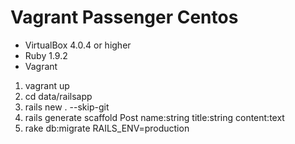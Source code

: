 Vagrant Passenger Centos
========================
*  VirtualBox 4.0.4 or higher
*  Ruby 1.9.2
*  Vagrant

1. vagrant up
2. cd data/railsapp
3. rails new . --skip-git 
4. rails generate scaffold Post name:string title:string content:text
5. rake db:migrate RAILS_ENV=production
